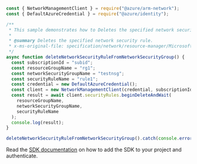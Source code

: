 ```javascript
const { NetworkManagementClient } = require("@azure/arm-network");
const { DefaultAzureCredential } = require("@azure/identity");

/**
 * This sample demonstrates how to Deletes the specified network security rule.
 *
 * @summary Deletes the specified network security rule.
 * x-ms-original-file: specification/network/resource-manager/Microsoft.Network/stable/2021-08-01/examples/NetworkSecurityGroupRuleDelete.json
 */
async function deleteNetworkSecurityRuleFromNetworkSecurityGroup() {
  const subscriptionId = "subid";
  const resourceGroupName = "rg1";
  const networkSecurityGroupName = "testnsg";
  const securityRuleName = "rule1";
  const credential = new DefaultAzureCredential();
  const client = new NetworkManagementClient(credential, subscriptionId);
  const result = await client.securityRules.beginDeleteAndWait(
    resourceGroupName,
    networkSecurityGroupName,
    securityRuleName
  );
  console.log(result);
}

deleteNetworkSecurityRuleFromNetworkSecurityGroup().catch(console.error);
```

Read the [SDK documentation](https://github.com/Azure/azure-sdk-for-js/blob/%40azure%2Farm-network_28.0.0/sdk/network/arm-network/README.md) on how to add the SDK to your project and authenticate.

